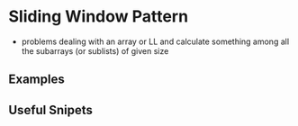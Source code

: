 # Sliding Window Pattern

- problems dealing with an array or LL and calculate something among all the subarrays (or sublists) of given size

## Examples

## Useful Snipets

